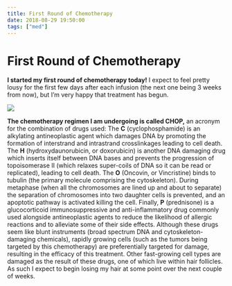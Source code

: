 ```yaml
---
title: First Round of Chemotherapy
date: 2018-08-29 19:50:00
tags: ["med"]
---
```


# First Round of Chemotherapy

**I started my first round of chemotherapy today!** I expect to feel pretty lousy for the first few days after each infusion (the next one being 3 weeks from now), but I’m very happy that treatment has begun.

<div class="text-center img-border img-small">

![](https://swharden.com/static/2018/08/29/IMG_3030.jpg)

</div>

**The chemotherapy regimen I am undergoing is called CHOP,** an acronym for the combination of drugs used: The **C** (cyclophosphamide) is an alkylating antineoplastic agent which damages DNA by promoting the formation of interstrand and intrastrand crosslinkages leading to cell death. The **H** (hydroxydaunorubicin, or doxorubicin) is another DNA damaging drug which inserts itself between DNA bases and prevents the progression of topoisomerase II (which relaxes super-coils of DNA so it can be read or replicated), leading to cell death. The **O** (Oncovin, or Vincristine) binds to tubulin (the primary molecule comprising the cytoskeleton). During metaphase (when all the chromosomes are lined up and about to separate) the separation of chromosomes into two daughter cells is prevented, and an apoptotic pathway is activated killing the cell. Finally, **P** (prednisone) is a glucocorticoid immunosuppressive and anti-inflammatory drug commonly used alongside antineoplastic agents to reduce the likelihood of allergic reactions and to alleviate some of their side effects. Although these drugs seem like blunt instruments (broad spectrum DNA and cytoskeleton-damaging chemicals), rapidly growing cells (such as the tumors being targeted by this chemotherapy) are preferentially targeted for damage, resulting in the efficacy of this treatment. Other fast-growing cell types are damaged as the result of these drugs, one of which live within hair follicles. As such I expect to begin losing my hair at some point over the next couple of weeks.